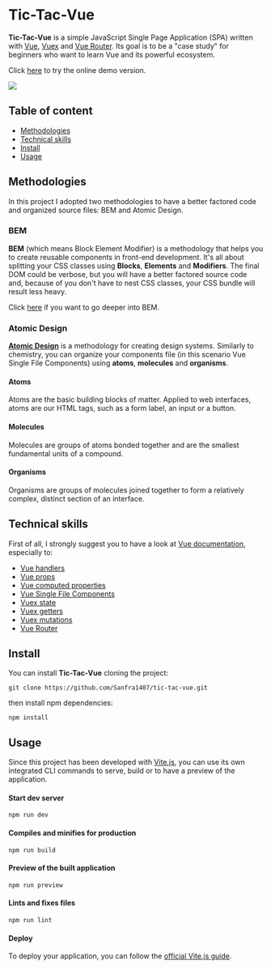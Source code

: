 # Tic-Tac-Vue

**Tic-Tac-Vue** is a simple JavaScript Single Page Application (SPA) written with [Vue](https://vuejs.org/v2/guide/index.html), [Vuex](https://vuex.vuejs.org/) and [Vue Router](https://router.vuejs.org/). Its goal is to be a "case study" for beginners who want to learn Vue and its powerful ecosystem.

Click [here](https://testal.app/tic-tac-vue/) to try the online demo version.

![](tic-tac-vue.gif)

## Table of content

- [Methodologies](#methodologies)
- [Technical skills](#technical-skills)
- [Install](#install)
- [Usage](#usage)

## Methodologies

In this project I adopted two methodologies to have a better factored code and organized source files: BEM and Atomic Design.

### BEM

**BEM** (which means Block Element Modifier) is a methodology that helps you to create reusable components in front-end development. It's all about splitting your CSS classes using **Blocks**, **Elements** and **Modifiers**. The final DOM could be verbose, but you will have a better factored source code and, because of you don't have to nest CSS classes, your CSS bundle will result less heavy.

Click [here](http://getbem.com/naming/) if you want to go deeper into BEM.

### Atomic Design

**[Atomic Design](http://bradfrost.com/blog/post/atomic-web-design/)** is a methodology for creating design systems.
Similarly to chemistry, you can organize your components file (in this scenario Vue Single File Components) using **atoms**, **molecules** and **organisms**.

#### Atoms

Atoms are the basic building blocks of matter. Applied to web interfaces, atoms are our HTML tags, such as a form label, an input or a button.

#### Molecules

Molecules are groups of atoms bonded together and are the smallest fundamental units of a compound.

#### Organisms

Organisms are groups of molecules joined together to form a relatively complex, distinct section of an interface.

## Technical skills

First of all, I strongly suggest you to have a look at [Vue documentation](https://vuejs.org/guide/introduction.html), especially to:

- [Vue handlers](https://vuejs.org/guide/essentials/event-handling.html#Method-Event-Handlers)
- [Vue props](https://vuejs.org/guide/components/props.html)
- [Vue computed properties](https://vuejs.org/guide/essentials/computed.html#Computed-Properties)
- [Vue Single File Components](https://vuejs.org/guide/scaling-up/sfc.html)
- [Vuex state](https://vuex.vuejs.org/guide/state.html)
- [Vuex getters](https://vuex.vuejs.org/guide/getters.html)
- [Vuex mutations](https://vuex.vuejs.org/guide/mutations.html)
- [Vue Router](https://router.vuejs.org/)

## Install

You can install **Tic-Tac-Vue** cloning the project:

```
git clone https://github.com/Sanfra1407/tic-tac-vue.git
```

then install npm dependencies:

```
npm install
```

## Usage

Since this project has been developed with [Vite.js](https://vitejs.dev/), you can use its own integrated CLI commands to serve, build or to have a preview of the application.

#### Start dev server

```
npm run dev
```

#### Compiles and minifies for production

```
npm run build
```

#### Preview of the built application

```
npm run preview
```

#### Lints and fixes files

```
npm run lint
```

#### Deploy

To deploy your application, you can follow the [official Vite.js guide](https://vitejs.dev/guide/static-deploy.html#deploying-a-static-site).
